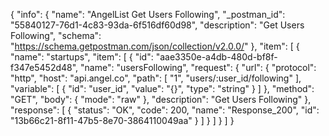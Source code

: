 {
  "info": {
    "name": "AngelList Get Users Following",
    "_postman_id": "55840127-76d1-4c83-93da-6f516df60d98",
    "description": "Get Users Following",
    "schema": "https://schema.getpostman.com/json/collection/v2.0.0/"
  },
  "item": [
    {
      "name": "startups",
      "item": [
        {
          "id": "aae3350e-a4db-480d-bf8f-f347e5452d48",
          "name": "usersFollowing",
          "request": {
            "url": {
              "protocol": "http",
              "host": "api.angel.co",
              "path": [
                "1",
                "users/:user_id/following"
              ],
              "variable": [
                {
                  "id": "user_id",
                  "value": "{}",
                  "type": "string"
                }
              ]
            },
            "method": "GET",
            "body": {
              "mode": "raw"
            },
            "description": "Get Users Following"
          },
          "response": [
            {
              "status": "OK",
              "code": 200,
              "name": "Response_200",
              "id": "13b66c21-8f11-47b5-8e70-3864110049aa"
            }
          ]
        }
      ]
    }
  ]
}